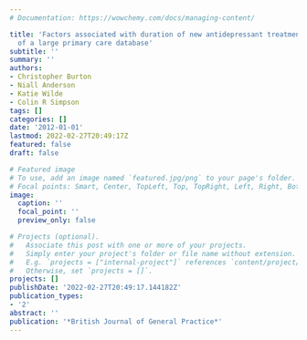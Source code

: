 ```yaml
---
# Documentation: https://wowchemy.com/docs/managing-content/

title: 'Factors associated with duration of new antidepressant treatment: analysis
  of a large primary care database'
subtitle: ''
summary: ''
authors:
- Christopher Burton
- Niall Anderson
- Katie Wilde
- Colin R Simpson
tags: []
categories: []
date: '2012-01-01'
lastmod: 2022-02-27T20:49:17Z
featured: false
draft: false

# Featured image
# To use, add an image named `featured.jpg/png` to your page's folder.
# Focal points: Smart, Center, TopLeft, Top, TopRight, Left, Right, BottomLeft, Bottom, BottomRight.
image:
  caption: ''
  focal_point: ''
  preview_only: false

# Projects (optional).
#   Associate this post with one or more of your projects.
#   Simply enter your project's folder or file name without extension.
#   E.g. `projects = ["internal-project"]` references `content/project/deep-learning/index.md`.
#   Otherwise, set `projects = []`.
projects: []
publishDate: '2022-02-27T20:49:17.144182Z'
publication_types:
- '2'
abstract: ''
publication: '*British Journal of General Practice*'
---
```

